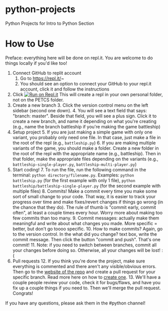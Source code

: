 # python-projects
Python Projects for Intro to Python Section



# How to Use
Preface: everything here will be done on repl.it. You are welcome to do things locally if you'd like too! 

1. Connect GitHub to replit account
	1. Go to https://repl.it/~
	2. You should see an option to connect your GitHub to your repl.it account, click it and follow the instructions
2. Click [![Run on Repl.it](https://repl.it/badge/github/petcsclub/python-projects)](https://repl.it/github/petcsclub/python-projects) This will create a repl in your own personal folder, not on the PETCS folder.
3. Create a new branch
	3. Click the version control menu on the left sidebar (second one down).
	4. You will see a text field that says: "branch: master". Beside that field, you will see a plus sign. Click it to create a new branch, and name it depending on what you're creating (e.g., name the branch battleship if you're making the game battleship)
4. Setup project
	5. If you are just making a simple game with only one variant, you probably only need one file. In that case, just make a file in the root of the repl (e.g., `battleship.py`)
	6. If you are making multiple variants of the game, you should make a folder. Create a new folder in the root of the repl with the appropriate name (e.g., battleship). Then in that folder, make the appropriate files depending on the variants (e.g., `battleship-single-player.py`, `battleship-multi-player.py`)
5. Start coding!
	7. To run the file, run the following command in the terminal: `python directory/filename.py`. Examples: `python battleship.py` (for the first example with only 1 file), `python battleship/battleship-single-player.py` (for the second example with multiple files)
	8. Commits! Make a commit every time you make some sort of small change to your code. That way, it is easier to track your progress over time and make fixes/revert changes if things go wrong (in the chance that they do). The rule of thumb is "commit early, commit often", at least a couple times every hour.  Worry more about making too few commits than too many.
	9. Commit messages: actually make them meaningful and write about what changes you made. More specific = better, but don't go toooo specific.
	10. How to make commits? Again, go to the version control. In the what did you change? text box, write the commit message. Then click the button "commit and push". That's one commit!
	11. Note: if you need to switch between branches, commit all your changes before doing so. Otherwise, all your changes will be lost! :( 
6. Pull requests
	12. If you think you're done the project, make sure everything is commented and there aren't any visible/obvious errors. Then go to the [website of the repo](https://github.com/petcsclub/python-projects) and create a pull request for your specific branch. Read more here on how to [create one](https://guides.github.com/activities/hello-world/#pr). 
	13. We'll have a couple people review your code, check it for bugs/flaws, and have you fix up a couple things if you need to. Then we'll merge the pull request. Congrats!

If you have any questions, please ask them in the #python channel! 